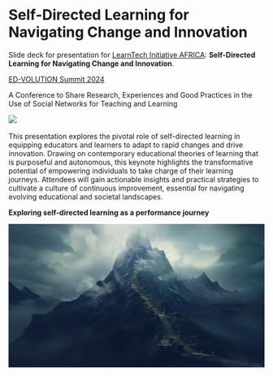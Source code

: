 # Self-Directed Learning for Navigating Change and Innovation

Slide deck for presentation for [LearnTech Initiative AFRICA](https://learntechinitiative.org/): **Self-Directed Learning for Navigating Change and Innovation**.

[ED-VOLUTION Summit 2024](https://learntechinitiative.org/edvolution2024/)

A Conference to Share Research, Experiences and Good Practices in the Use of Social Networks for Teaching and Learning

![](img/edvolution24-awareness.png)

This presentation explores the pivotal role of self-directed learning in equipping educators and learners to adapt to rapid changes and drive innovation. Drawing on contemporary educational theories of learning that is purposeful and autonomous, this keynote highlights the transformative potential of empowering individuals to take charge of their learning journeys. Attendees will gain actionable insights and practical strategies to cultivate a culture of continuous improvement, essential for navigating evolving educational and societal landscapes.

**Exploring self-directed learning as a performance journey**

![](img/SDL.png)